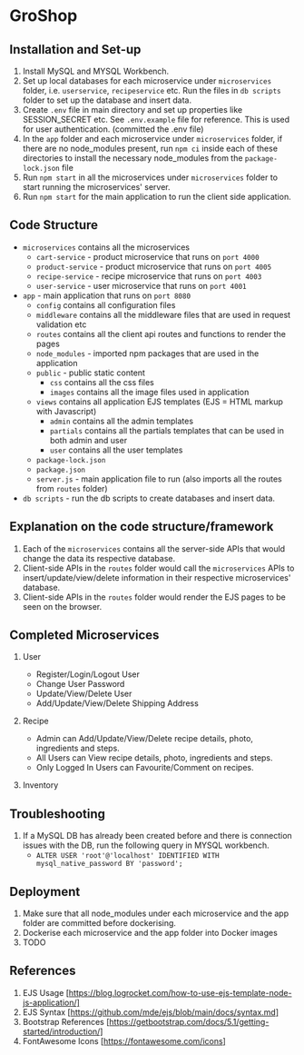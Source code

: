 # GroShop
## Installation and Set-up
1. Install MySQL and MYSQL Workbench. 
2. Set up local databases for each microservice under `microservices` folder, i.e. `userservice`, `recipeservice` etc. Run the files in `db scripts` folder to set up the database and insert data.
3. Create `.env` file in main directory and set up properties like SESSION_SECRET etc. See `.env.example` file for reference. This is used for user authentication. (committed the .env file)
4. In the `app` folder and each microservice under `microservices` folder, if there are no node_modules present, run `npm ci` inside each of these directories to install the necessary node_modules from the `package-lock.json` file 
5. Run `npm start` in all the microservices under `microservices` folder to start running the microservices' server.
6. Run `npm start` for the main application to run the client side application.

## Code Structure
- `microservices` contains all the microservices
    - `cart-service` - product microservice that runs on `port 4000`
    - `product-service` - product microservice that runs on `port 4005`
    - `recipe-service` - recipe microservice that runs on `port 4003`
    - `user-service` - user microservice that runs on `port 4001`
- `app` - main application that runs on `port 8080`
    - `config` contains all configuration files
    - `middleware` contains all the middleware files that are used in request validation etc
    - `routes` contains all the client api routes and functions to render the pages
    - `node_modules` - imported npm packages that are used in the application
    - `public` - public static content
        - `css` contains all the css files
        - `images` contains all the image files used in application
    - `views` contains all application EJS templates (EJS = HTML markup with Javascript)
        - `admin` contains all the admin templates
        - `partials` contains all the partials templates that can be used in both admin and user
        - `user` contains all the user templates
    - `package-lock.json`
    - `package.json`
    - `server.js` - main application file to run (also imports all the routes from `routes` folder)
- `db scripts` - run the db scripts to create databases and insert data.

## Explanation on the code structure/framework
1. Each of the `microservices` contains all the server-side APIs that would change the data its respective database.
2. Client-side APIs in the `routes` folder would call the `microservices` APIs to insert/update/view/delete information in their respective microservices' database.
3. Client-side APIs in the `routes` folder would render the EJS pages to be seen on the browser. 

## Completed Microservices
1. User
    - Register/Login/Logout User
    - Change User Password
    - Update/View/Delete User
    - Add/Update/View/Delete Shipping Address

2. Recipe 
    - Admin can Add/Update/View/Delete recipe details, photo, ingredients and steps.
    - All Users can View recipe details, photo, ingredients and steps.
    - Only Logged In Users can Favourite/Comment on recipes.

3. Inventory

## Troubleshooting
1. If a MySQL DB has already been created before and there is connection issues with the DB, run the following query in MYSQL workbench.
    - `ALTER USER 'root'@'localhost' IDENTIFIED WITH mysql_native_password BY 'password';`

## Deployment
1. Make sure that all node_modules under each microservice and the app folder are committed before dockerising.
2. Dockerise each microservice and the app folder into Docker images
3. TODO

## References
1. EJS Usage [https://blog.logrocket.com/how-to-use-ejs-template-node-js-application/]
2. EJS Syntax [https://github.com/mde/ejs/blob/main/docs/syntax.md]
3. Bootstrap References [https://getbootstrap.com/docs/5.1/getting-started/introduction/]
4. FontAwesome Icons [https://fontawesome.com/icons]

